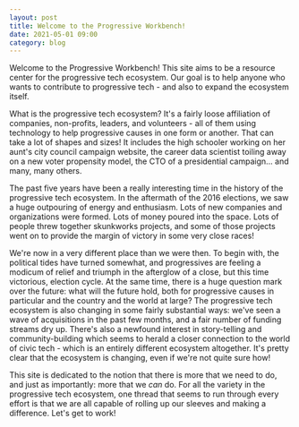 ```yaml
---
layout: post
title: Welcome to the Progressive Workbench!
date: 2021-05-01 09:00
category: blog
---
```


Welcome to the Progressive Workbench! This site aims to be a resource center for the progressive tech ecosystem. Our goal is to help anyone who wants to contribute to progressive tech - and also to expand the ecosystem itself.

What is the progressive tech ecosystem? It's a fairly loose affiliation of companies, non-profits, leaders, and volunteers - all of them using technology to help progressive causes in one form or another. That can take a lot of shapes and sizes! It includes the high schooler working on her aunt's city council campaign website, the career data scientist toiling away on a new voter propensity model, the CTO of a presidential campaign... and many, many others.

The past five years have been a really interesting time in the history of the progressive tech ecosystem. In the aftermath of the 2016 elections, we saw a huge outpouring of energy and enthusiasm. Lots of new companies and organizations were formed. Lots of money poured into the space. Lots of people threw together skunkworks projects, and some of those projects went on to provide the margin of victory in some very close races!

We're now in a very different place than we were then. To begin with, the political tides have turned somewhat, and progressives are feeling a modicum of relief and triumph in the afterglow of a close, but this time victorious, election cycle. At the same time, there is a huge question mark over the future: what will the future hold, both for progressive causes in particular and the country and the world at large? The progressive tech ecosystem is also changing in some fairly substantial ways: we've seen a wave of acquisitions in the past few months, and a fair number of funding streams dry up. There's also a newfound interest in story-telling and community-building which seems to herald a closer connection to the world of civic tech - which is an entirely different ecosystem altogether. It's pretty clear that the ecosystem is changing, even if we're not quite sure how!

This site is dedicated to the notion that there is more that we need to do, and just as importantly: more that we *can* do. For all the variety in the progressive tech ecosystem, one thread that seems to run through every effort is that we are all capable of rolling up our sleeves and making a difference. Let's get to work!